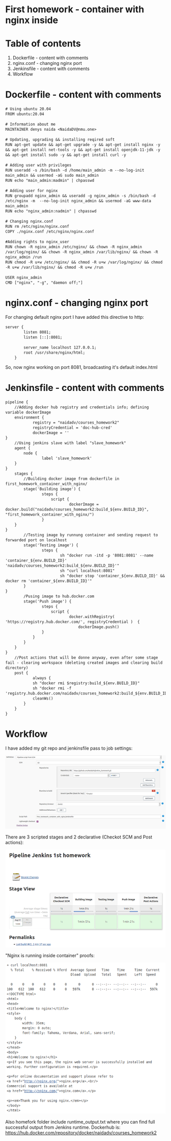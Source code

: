 # First homework - container with nginx inside

# Table of contents 
1. Dockerfile - content with comments
2. nginx.conf - changing nginx port
3. Jenkinsfile - content with comments
4. Workflow
# Dockerfile - content with comments 
~~~
# Using ubuntu 20.04
FROM ubuntu:20.04

# Information about me
MAINTAINER denys naida <NaidaDV@nmu.one>

# Updating, upgrading && installing reqired soft
RUN apt-get update && apt-get upgrade -y && apt-get install nginx -y && apt-get install net-tools -y && apt-get install openjdk-11-jdk -y && apt-get install sudo -y && apt-get install curl -y

# Adding user with privileges
RUN useradd -s /bin/bash -d /home/main_admin -m --no-log-init main_admin && usermod -aG sudo main_admin
RUN echo "main_admin:madmin" | chpasswd

# Adding user for nginx
RUN groupadd nginx_admin && useradd -g nginx_admin -s /bin/bash -d /etc/nginx -m  --no-log-init nginx_admin && usermod -aG www-data main_admin
RUN echo "nginx_admin:nadmin" | chpasswd

# Changing nginx.conf
RUN rm /etc/nginx/nginx.conf
COPY ./nginx.conf /etc/nginx/nginx.conf

#Adding rights to nginx_user
RUN chown -R nginx_admin /etc/nginx/ && chown -R nginx_admin /var/log/nginx/ && chown -R nginx_admin /var/lib/nginx/ && chown -R nginx_admin /run
RUN chmod -R u+w /etc/nginx/ && chmod -R u+w /var/log/nginx/ && chmod -R u+w /var/lib/nginx/ && chmod -R u+w /run

USER nginx_admin
CMD ["nginx", "-g", "daemon off;"]
~~~
# nginx.conf - changing nginx port
For changing default nginx port I have added this directive to http:
~~~
server {
        listen 8081;
        listen [::]:8081;

        server_name localhost 127.0.0.1;
        root /usr/share/nginx/html;
    }
~~~
So, now nginx working on port 8081, broadcasting it's default index.html
# Jenkinsfile - content with comments
~~~  
pipeline {
	//Adding docker hub registry and credentials info; defining variable dockerImage
	environment { 
        	registry = "naidadv/courses_homework2" 
        	registryCredential = 'doc-hub-cred' 
        	dockerImage = '' 
}
	//Using jenkins slave with label "slave_homework"
	agent {
		node {
        		label 'slave_homework'
	}
}
	stages {
		//Building docker image from dockerfile in first_homework_container_with_nginx/
		stage('Building image') {
        		steps {
        			script {
                			dockerImage = docker.build("naidadv/courses_homework2:build_${env.BUILD_ID}", "first_homework_container_with_nginx/")
                }
	}
}
		//Testing image by runnung container and sending request to forwarded port on localhost
		stage('Testing image') {
        		steps {
            			sh "docker run -itd -p '8081:8081' --name 'container_${env.BUILD_ID}' 'naidadv/courses_homework2:build_${env.BUILD_ID}'"
            			sh "curl localhost:8081"
            			sh "docker stop 'container_${env.BUILD_ID}' && docker rm 'container_${env.BUILD_ID}'"
        }
}       
		/Pusing image to hub.docker.com 
		stage('Push image') {
        		steps {
        			script {
                			docker.withRegistry( 'https://registry.hub.docker.com/', registryCredential )  {
                    			dockerImage.push()
				}
			}
		}
	}    
}
	//Post actions that will be donne anyway, even after some stage fail - clearing workspace (deleting created images and clearing build directory)
	post { 
        	always {
			sh "docker rmi $registry:build_${env.BUILD_ID}"
			sh "docker rmi -f 'registry.hub.docker.com/naidadv/courses_homework2:build_${env.BUILD_ID}'"
			cleanWs()
		}
	}
}
~~~
# Workflow
I have added my git repo and jenkinsfile pass to job settings:

![](\first_homework_container_with_nginx\screenshots\1.png)

There are 3 scripted stages and 2 declarative (Checkot SCM and Post actions):

![](\first_homework_container_with_nginx\screenshots\2.png)

"Nginx is running inside container" proofs:

![](\first_homework_container_with_nginx\screenshots\3.png)

Also homefork folder include runtime_output.txt where you can find full successful output from Jenkins runtime.
Dockerhub is: https://hub.docker.com/repository/docker/naidadv/courses_homework2